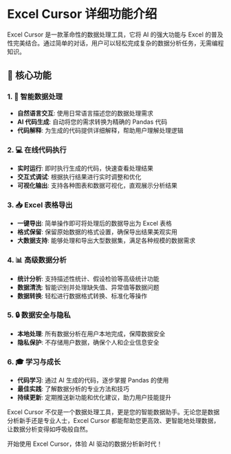 # Excel Cursor 详细功能介绍

Excel Cursor 是一款革命性的数据处理工具，它将 AI 的强大功能与 Excel 的普及性完美结合。通过简单的对话，用户可以轻松完成复杂的数据分析任务，无需编程知识。

## 🌟 核心功能

### 1. 🤖 智能数据处理
- **自然语言交互**: 使用日常语言描述您的数据处理需求
- **AI 代码生成**: 自动将您的需求转换为精确的 Pandas 代码
- **代码解释**: 为生成的代码提供详细解释，帮助用户理解处理逻辑

### 2. 💻 在线代码执行
- **实时运行**: 即时执行生成的代码，快速查看处理结果
- **交互式调试**: 根据执行结果进行实时调整和优化
- **可视化输出**: 支持各种图表和数据可视化，直观展示分析结果

### 3. 📥 Excel 表格导出
- **一键导出**: 简单操作即可将处理后的数据导出为 Excel 表格
- **格式保留**: 保留原始数据的格式设置，确保导出结果美观实用
- **大数据支持**: 能够处理和导出大型数据集，满足各种规模的数据需求

### 4. 📊 高级数据分析
- **统计分析**: 支持描述性统计、假设检验等高级统计功能
- **数据清洗**: 智能识别并处理缺失值、异常值等数据问题
- **数据转换**: 轻松进行数据格式转换、标准化等操作

### 5. 🔒 数据安全与隐私
- **本地处理**: 所有数据分析在用户本地完成，保障数据安全
- **隐私保护**: 不存储用户数据，确保个人和企业信息安全

### 6. 🎓 学习与成长
- **代码学习**: 通过 AI 生成的代码，逐步掌握 Pandas 的使用
- **最佳实践**: 了解数据分析的专业方法和技巧
- **持续更新**: 定期推送新功能和优化建议，助力用户技能提升

Excel Cursor 不仅是一个数据处理工具，更是您的智能数据助手。无论您是数据分析新手还是专业人士，Excel Cursor 都能帮助您更高效、更智能地处理数据，让数据分析变得如呼吸般自然。

开始使用 Excel Cursor，体验 AI 驱动的数据分析新时代！